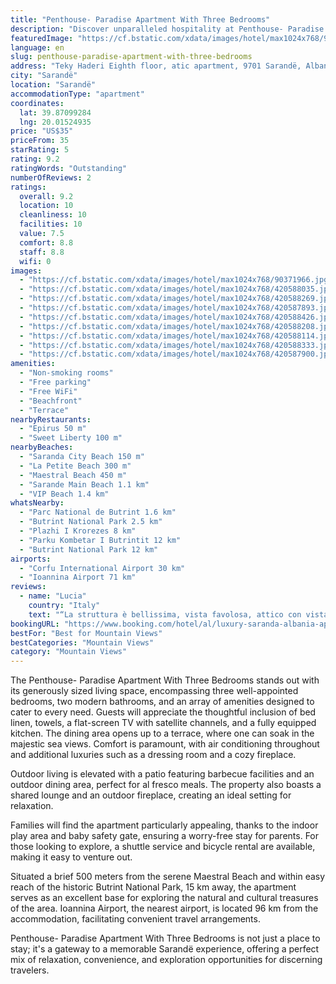 ```yaml
---
title: "Penthouse- Paradise Apartment With Three Bedrooms"
description: "Discover unparalleled hospitality at Penthouse- Paradise Apartment With Three Bedrooms, a premier destination for travelers seeking a blend of comfort and adventure in Sarandë."
featuredImage: "https://cf.bstatic.com/xdata/images/hotel/max1024x768/90371966.jpg?k=423aef76ca96c6cf20b132289a3f15329be6cb51822fee854b58281879e70828&o=&hp=1"
language: en
slug: penthouse-paradise-apartment-with-three-bedrooms
address: "Teky Haderi Eighth floor, atic apartment, 9701 Sarandë, Albania"
city: "Sarandë"
location: "Sarandë"
accommodationType: "apartment"
coordinates:
  lat: 39.87099284
  lng: 20.01524935
price: "US$35"
priceFrom: 35
starRating: 5
rating: 9.2
ratingWords: "Outstanding"
numberOfReviews: 2
ratings:
  overall: 9.2
  location: 10
  cleanliness: 10
  facilities: 10
  value: 7.5
  comfort: 8.8
  staff: 8.8
  wifi: 0
images:
  - "https://cf.bstatic.com/xdata/images/hotel/max1024x768/90371966.jpg?k=423aef76ca96c6cf20b132289a3f15329be6cb51822fee854b58281879e70828&o=&hp=1"
  - "https://cf.bstatic.com/xdata/images/hotel/max1024x768/420588035.jpg?k=3b76a53b8b4d930c3259a14c64708495fe72dbe33848329c04604489607621e9&o=&hp=1"
  - "https://cf.bstatic.com/xdata/images/hotel/max1024x768/420588269.jpg?k=367670167020769ddfeba3fc61e0f8d62be2978f8c9a80e65f631196356af405&o=&hp=1"
  - "https://cf.bstatic.com/xdata/images/hotel/max1024x768/420587893.jpg?k=cb36aaa1cd4b6f406e7438ddabf9b55d7a61820e71234fcb386f7b625b5c5616&o=&hp=1"
  - "https://cf.bstatic.com/xdata/images/hotel/max1024x768/420588426.jpg?k=a37431b59d25b630f64d02253e713541d4ee04164cbaa1a8f46f58932ea01d41&o=&hp=1"
  - "https://cf.bstatic.com/xdata/images/hotel/max1024x768/420588208.jpg?k=53d0b477560aec370055122a37e74c807a3240a2bdcc5ebff04f8fb6e185d10d&o=&hp=1"
  - "https://cf.bstatic.com/xdata/images/hotel/max1024x768/420588114.jpg?k=95050a321593981eec997678e638ed2c6a05b636fc81b374f368794647e4c662&o=&hp=1"
  - "https://cf.bstatic.com/xdata/images/hotel/max1024x768/420588333.jpg?k=a0d58e916050ad51d689d8f44679f4780d06c6b1bf62373e7a1b76b6113f83b9&o=&hp=1"
  - "https://cf.bstatic.com/xdata/images/hotel/max1024x768/420587900.jpg?k=933e98bbb6a7dbbe680f3455c0ae235c2ff092fcf308aedb426b12a455cedab3&o=&hp=1"
amenities:
  - "Non-smoking rooms"
  - "Free parking"
  - "Free WiFi"
  - "Beachfront"
  - "Terrace"
nearbyRestaurants:
  - "Epirus 50 m"
  - "Sweet Liberty 100 m"
nearbyBeaches:
  - "Saranda City Beach 150 m"
  - "La Petite Beach 300 m"
  - "Maestral Beach 450 m"
  - "Sarande Main Beach 1.1 km"
  - "VIP Beach 1.4 km"
whatsNearby:
  - "Parc National de Butrint 1.6 km"
  - "Butrint National Park 2.5 km"
  - "Plazhi I Krorezes 8 km"
  - "Parku Kombetar I Butrintit 12 km"
  - "Butrint National Park 12 km"
airports:
  - "Corfu International Airport 30 km"
  - "Ioannina Airport 71 km"
reviews:
  - name: "Lucia"
    country: "Italy"
    text: "“La struttura è bellissima, vista favolosa, attico con vista mare si vede tutta saranda, posizione eccellente al centro di saranda si possono raggiungere tutte le spiagge a piedi, stanze molto grandi e pulite”"
bookingURL: "https://www.booking.com/hotel/al/luxury-saranda-albania-apartment.en-gb.html?aid=8035640"
bestFor: "Best for Mountain Views"
bestCategories: "Mountain Views"
category: "Mountain Views"
---
```


The Penthouse- Paradise Apartment With Three Bedrooms stands out with its generously sized living space, encompassing three well-appointed bedrooms, two modern bathrooms, and an array of amenities designed to cater to every need. Guests will appreciate the thoughtful inclusion of bed linen, towels, a flat-screen TV with satellite channels, and a fully equipped kitchen. The dining area opens up to a terrace, where one can soak in the majestic sea views. Comfort is paramount, with air conditioning throughout and additional luxuries such as a dressing room and a cozy fireplace.

Outdoor living is elevated with a patio featuring barbecue facilities and an outdoor dining area, perfect for al fresco meals. The property also boasts a shared lounge and an outdoor fireplace, creating an ideal setting for relaxation.

Families will find the apartment particularly appealing, thanks to the indoor play area and baby safety gate, ensuring a worry-free stay for parents. For those looking to explore, a shuttle service and bicycle rental are available, making it easy to venture out.

Situated a brief 500 meters from the serene Maestral Beach and within easy reach of the historic Butrint National Park, 15 km away, the apartment serves as an excellent base for exploring the natural and cultural treasures of the area. Ioannina Airport, the nearest airport, is located 96 km from the accommodation, facilitating convenient travel arrangements.

Penthouse- Paradise Apartment With Three Bedrooms is not just a place to stay; it's a gateway to a memorable Sarandë experience, offering a perfect mix of relaxation, convenience, and exploration opportunities for discerning travelers.